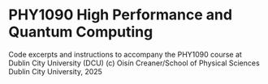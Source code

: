 # PHY1090 High Performance and Quantum Computing

Code excerpts and instructions to accompany the PHY1090 course at Dublin City University (DCU)
(c) Oisín Creaner/School of Physical Sciences Dublin City University, 2025



